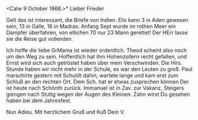  <Calw 9 October 1866.>*
Lieber Frieder

Gelt das ist interessant, die Briefe von Indien. Elis kann 3 in Aden gewesen sein, 13 in Galle, 16 in Madras. Anfang Sept wurde im rothen Meer ein Dampfer überfahren, von etlichen 70 nur 23 Mann gerettet! Der HErr lasse sie die Reise gut vollenden.

Ich hoffe die liebe GrMama ist wieder ordentlich. Theod scheint also noch um den Weg zu sein. Hoffentlich hat ihm Hohenzollern recht gefallen, und Ernst wird sich auch getröstet haben über mein Verschwinden. 
Die Hirs. Stunde haben wir nicht mehr in der Schule, es war den Leuten zu groß. Paul marschirte gestern mit Schuldt dahin, wartete lange und kam erst zum Schluß an den rechten Ort. Dem Sch. hat er etwas zusprechen können Der ist heute nach Schönth zurück. Immanuel ist in Zav. zur Vakanz, Steigers giengen nach Stuttg wegen der Augen des Kleinen. Zahn wirst Du gesehen haben bei dem Jahresfest.

Nun Adieu. Mit herzlichem Gruß und Kuß
 Dein V.
